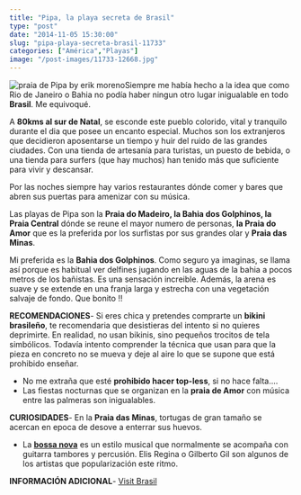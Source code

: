 ```yaml
---
title: "Pipa, la playa secreta de Brasil"
type: "post"
date: "2014-11-05 15:30:00"
slug: "pipa-playa-secreta-brasil-11733"
categories: ["América","Playas"]
image: "/post-images/11733-12668.jpg"
---
```


![praia de Pipa by erik moreno](/post-images/11733-12668.jpg "praia de Pipa by erik moreno")Siempre me había hecho a la idea que como Rio de Janeiro o Bahia no podía haber ningun otro lugar inigualable en todo **Brasil**. Me equivoqué.  
  
A **80kms al sur de Natal**, se esconde este pueblo colorido, vital y tranquilo durante el dia que posee un encanto especial. Muchos son los extranjeros que decidieron aposentarse un tiempo y huir del ruido de las grandes ciudades. Con una tienda de artesanía para turistas, un puesto de bebida, o una tienda para surfers (que hay muchos) han tenido más que suficiente para vivir y descansar.  
  
Por las noches siempre hay varios restaurantes dónde comer y bares que abren sus puertas para amenizar con su música.  
  
Las playas de Pipa son la **Praia do Madeiro, la Bahia dos Golphinos, la Praia Central** dónde se reune el mayor numero de personas, **la Praia do Amor** que es la preferida por los surfistas por sus grandes olar y **Praia das Minas**.  
  
Mi preferida es la **Bahia dos Golphinos**. Como seguro ya imaginas, se llama así porque es habitual ver delfines jugando en las aguas de la bahia a pocos metros de los bañistas. Es una sensación increible. Además, la arena es suave y se extende en una franja larga y estrecha con una vegetación salvaje de fondo. Que bonito !!  
  
   
  
   
  
**RECOMENDACIONES**- Si eres chica y pretendes comprarte un **bikini brasileño**, te recomendaria que desistieras del intento si no quieres deprimirte. En realidad, no usan bikinis, sino pequeños trocitos de tela simbólicos. Todavía intento comprender la técnica que usan para que la pieza en concreto no se mueva y deje al aire lo que se supone que está prohibido enseñar.
- No me extraña que esté **prohibido hacer top-less**, si no hace falta....
- Las fiestas nocturnas que se organizan en la **praia de Amor** con música entre las palmeras son inigualables.

**CURIOSIDADES**- En la **Praia das Minas**, tortugas de gran tamaño se acercan en epoca de desove a enterrar sus huevos.
- La [ **bossa nova**](http://es.wikipedia.org/wiki/Bossa-nova) es un estilo musical que normalmente se acompaña con guitarra tambores y percusión. Elis Regina o Gilberto Gil son algunos de los artistas que popularización este ritmo.

**INFORMACIÓN ADICIONAL**- [ Visit Brasil ](http://www.visitbrasil.com/visitbrasil/opencms/guardachuva/index.html?lang=es)